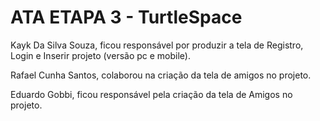 # ATA ETAPA 3 - TurtleSpace
Kayk Da Silva Souza, ficou responsável por produzir a tela de Registro, Login e Inserir projeto (versão pc e mobile).

Rafael Cunha Santos, colaborou na criação da tela de amigos no projeto.

Eduardo Gobbi, ficou responsável pela criação da tela de Amigos no projeto.
